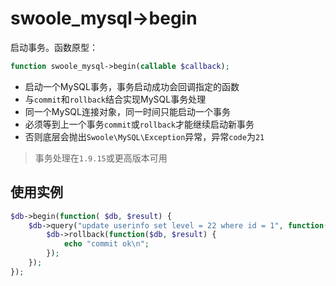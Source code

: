 # swoole_mysql->begin

启动事务。函数原型：
```php
function swoole_mysql->begin(callable $callback);
```

* 启动一个MySQL事务，事务启动成功会回调指定的函数
* 与`commit`和`rollback`结合实现MySQL事务处理
* 同一个MySQL连接对象，同一时间只能启动一个事务
* 必须等到上一个事务`commit`或`rollback`才能继续启动新事务
* 否则底层会抛出`Swoole\MySQL\Exception`异常，异常`code`为`21`

> 事务处理在`1.9.15`或更高版本可用

使用实例
----
```php
$db->begin(function( $db, $result) {
	$db->query("update userinfo set level = 22 where id = 1", function($db, $result) {
		$db->rollback(function($db, $result) {
			echo "commit ok\n";
		});
	});
});
```